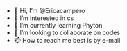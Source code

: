 - 👋 Hi, I’m @Ericacampero
- 👀 I’m interested in cs
- 🌱 I’m currently learning Phyton
- 💞️ I’m looking to collaborate on codes
- 📫 How to reach me best is by e-mail

<!---
Ericacampero/Ericacampero is a ✨ special ✨ repository because its `README.md` (this file) appears on your GitHub profile.
You can click the Preview link to take a look at your changes.
--->
